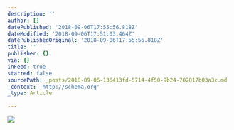 ```yaml
---
description: ''
author: []
datePublished: '2018-09-06T17:55:56.818Z'
dateModified: '2018-09-06T17:51:03.464Z'
datePublishedOriginal: '2018-09-06T17:55:56.818Z'
title: ''
publisher: {}
via: {}
inFeed: true
starred: false
sourcePath: _posts/2018-09-06-136413fd-5714-4f50-9b24-782817b03a3c.md
_context: 'http://schema.org'
_type: Article

---
```

![](https://the-grid-user-content.s3-us-west-2.amazonaws.com/7dca1b23-297b-4498-b597-7e68762bb561.jpg)